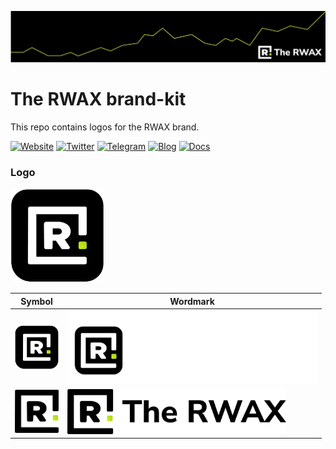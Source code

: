 ﻿![The RWAX](rwax_banner.webp)

# The RWAX brand-kit

This repo contains logos for the RWAX brand.

<!-- Badge row 2 - links and profiles -->

[![Website](https://img.shields.io/badge/therwax.com-green)](https://therwax.com/)
[![Twitter](https://img.shields.io/badge/Twitter-green?logo=twitter&logoColor=white)](https://twitter.com/The_RWAX)
[![Telegram](https://img.shields.io/badge/Telegram-green?logo=telegram&logoColor=white)](https://t.me/therwax)
[![Blog](https://img.shields.io/badge/Medium-green?logo=medium&logoColor=white)](https://medium.com/@TheRWAX)
[![Docs](https://img.shields.io/badge/docs-green?logo=gitbook&logoColor=white)](https://therwax.gitbook.io/rwax-docs/)

### Logo

<img src="assets\logo\symbol\Rwax_logo.svg" width="150">

| Symbol                                                                    | Wordmark                                                                         |
| ------------------------------------------------------------------------- | -------------------------------------------------------------------------------- |
| <img src="assets\logo\symbol\Rwax_logo.svg" width="70">                   | <img src="assets\logo\wordmark\RWAX_wordmark_white.svg" width="400">             |
| <img src="assets\logo\symbol\Rwax_logo_transparent_black.svg" width="70"> | <img src="assets\logo\wordmark\Rwax_wordmark_transparent_black.svg" width="350"> |
